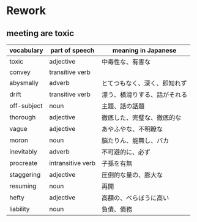 # Rework
## meeting are toxic
|vocabulary|part of speech|meaning in Japanese|
|---|---|---|
|toxic|adjective|中毒性な、有害な|
|convey|transitive verb||
|abysmally|adverb|とてつもなく、深く、即知れず|
|drift|transitive verb|漂う、横滑りする、話がそれる|
|off-subject|noun|主題、話の話題|
|thorough|adjective|徹底した、完璧な、徹底的な|
|vague|adjective|あやふやな、不明瞭な|
|moron|noun|脳たりん、能無し、バカ|
|inevitably|adverb|不可避的に、必ず|
|procreate|intransitive verb|子孫を有無|
|staggering|adjective|圧倒的な量の、膨大な|
|resuming|noun|再開|
|hefty|adjective|高額の、べらぼうに高い|
|liability|noun|負債、債務|
